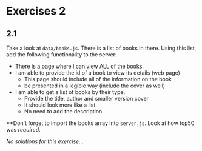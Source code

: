 # Exercises 2

## 2.1 

Take a look at `data/books.js`. There is a list of books in there. Using this list, add the following functionality to the server:

- There is a page where I can view ALL of the books.
- I am able to provide the id of a book to view its details (web page)
    - This page should include all of the information on the book
    - be presented in a legible way (include the cover as well)
- I am able to get a list of books by their type.
    - Provide the title, author and smaller version cover
    - It should look more like a list.
    - No need to add the description.

**Don't forget to import the books array into `server.js`. Look at how top50 was _required_.

_No solutions for this exercise..._
